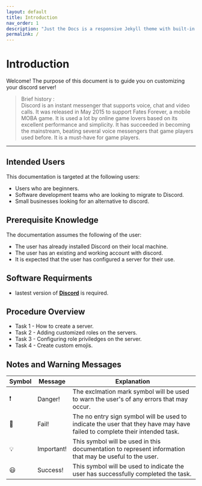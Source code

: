 ```yaml
---
layout: default
title: Introduction
nav_order: 1
description: "Just the Docs is a responsive Jekyll theme with built-in search that is easily customizable and hosted on GitHub Pages."
permalink: /
---
```


# Introduction
Welcome! The purpose of this document is to guide you on customizing your discord server!
>Brief history : <br />
>Discord is an instant messenger that supports voice, chat and video calls. It was released in May 2015 to support Fates Forever, a mobile MOBA game.
>It is used a lot by online game lovers based on its excellent performance and simplicity. It has succeeded in becoming the mainstream, beating several voice messengers that game players used before. It is a must-have for game players.

---

## Intended Users
This documentation is targeted at the following users:
* Users who are beginners.
* Software development teams who are looking to migrate to Discord.
* Small businesses looking for an alternative to discord.


## Prerequisite Knowledge
The documentation assumes the following of the user:
* The user has already installed Discord on their local machine.
* The user has an existing and working account with discord.
* It is expected that the user has configured a server for their use.


## Software Requirments
* lastest version of [**Discord**](https://discord.com/download) is required.

## Procedure Overview
* Task 1 - How to create a server.
* Task 2 - Adding customized roles on the servers.
* Task 3 - Configuring role priviledges on the server.
* Task 4 - Create custom emojis.

## Notes and Warning Messages

<!-- | :heavy_exclamation_mark:  | Danger! | The exclmation mark symbol will be used to warn the user's of any errors that may occur.  | -->
| Symbol | Message | Explanation |
| ------------- | ------------- | ------------- |
| :heavy_exclamation_mark:  | Danger! | The exclmation mark symbol will be used to warn the user's of any errors that may occur.  | 
| :no_entry_sign: | Fail! | The no entry sign symbol will be used to indicate the user that they have may have failed to complete their intended task. |
| :bulb: | Important! | This symbol will be used in this documentation to represent information that may be useful to the user. |
| :smiley: | Success! | This symbol will be used to indicate the user has successfully completed the task. |

